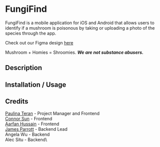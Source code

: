 # FungiFind
FungiFind is a mobile application for iOS and Android that allows users to identify if a mushroom is poisonous by taking or uploading a photo of the species through the app.

Check out our Figma design [here](https://www.figma.com/file/5jvVQx2kV1F6DvpRpBQqyH/FungiFind?type=design&node-id=148%3A2&mode=design&t=xJEhWo4EEEgBctaL-1)

Mushroom + Homies = Shroomies. **_We are not substance abusers._**

## Description

## Installation / Usage

## Credits
[Paulina Teran](https://github.com/paulitera) - Project Manager and Frontend\
[Connor Sun](https://github.com/connorsun) - Frontend\
[Aarfan Hussain](https://github.com/AHussain101) - Frontend\
[James Parrott](https://github.com/jamesdwa) - Backend Lead\
Angela Wu - Backend\
Alec Situ - Backend\

<!-- # React Native + Node Template
Created by Rasmus Makiniemi, curated by the Tech Team

## Background
React Native is an open-source JavaScript framework that allows you to build mobile apps using the same codebase, enabling you to write code once and deploy it across different platforms, such as iOS, Android, and Windows.

React Native is one of the leading mobile development frameworks, and is used by countless companies which you can find out more [about here](https://reactnative.dev/showcase).

## The Template
This template uses Expo to seemlessly bridge the gap between developing on a computer to displaying on a mobile device. With the use of the Expo Go app on your phone and a simple one line command in your terminal, Expo generates a QR code for you to scan in the app to open your project on a phone.

As Expo automatically sends updates to the app on your phone, you can continuously keep coding and see the updates in real-time.

## Getting Started
For this project, you need two things installed, Expo Go on your phone and Node.js on your computer which you can find the downloads to here:

- [Expo Go](https://expo.dev/client)
- [Node.js](https://nodejs.org/en/download)

Once you are done with that, start following the steps listed in the README's in the `client` and `server` folders to set up and run the front-end and backend respectively.

Happy coding!

*PS: This template is far from perfect, so if you find anything wrong, have any questions, or run into any steps you do not understand, reach out to the tech team!* -->